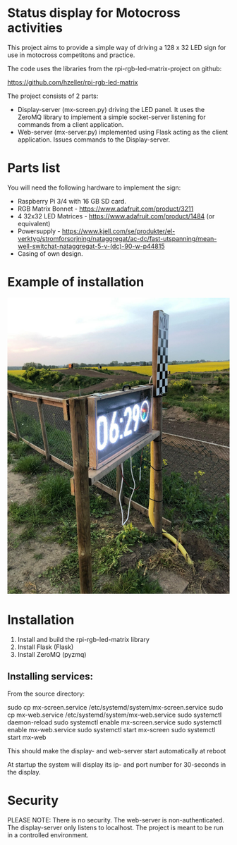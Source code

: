 # Status display for Motocross activities

This project aims to provide a simple way of driving a 128 x 32 LED sign for use in motocross competitons and practice. 

The code uses the libraries from the rpi-rgb-led-matrix-project on github:

https://github.com/hzeller/rpi-rgb-led-matrix

The project consists of 2 parts:

 * Display-server (mx-screen.py) driving the LED panel. It uses the ZeroMQ library to implement a simple socket-server listening for commands from a client application.
 * Web-server (mx-server.py) implemented using Flask acting as the client application. Issues commands to the Display-server.
 
# Parts list

You will need the following hardware to implement the sign:

 * Raspberry Pi 3/4 with 16 GB SD card.
 * RGB Matrix Bonnet - https://www.adafruit.com/product/3211
 * 4 32x32 LED Matrices - https://www.adafruit.com/product/1484 (or equivalent)
 * Powersupply - https://www.kjell.com/se/produkter/el-verktyg/stromforsorjning/nataggregat/ac-dc/fast-utspanning/mean-well-switchat-nataggregat-5-v-(dc)-90-w-p44815
 * Casing of own design.
 
# Example of installation

![Example of a completed sign](https://github.com/jonaslindemann/mxdisplay/blob/master/images/mxsign1.jpg)

# Installation

1. Install and build the rpi-rgb-led-matrix library
2. Install Flask (Flask)
3. Install ZeroMQ (pyzmq)

## Installing services:

From the source directory:

  sudo cp mx-screen.service /etc/systemd/system/mx-screen.service
  sudo cp mx-web.service /etc/systemd/system/mx-web.service
  sudo systemctl daemon-reload
  sudo systemctl enable mx-screen.service
  sudo systemctl enable mx-web.service
  sudo systemctl start mx-screen
  sudo systemctl start mx-web
  
This should make the display- and web-server start automatically at reboot

At startup the system will display its ip- and port number for 30-seconds in the display.

# Security

PLEASE NOTE: There is no security. The web-server is non-authenticated. The display-server only listens to localhost. The project is meant to be run in a controlled environment.

  



